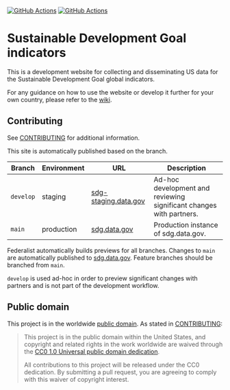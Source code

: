 [![GitHub Actions](https://github.com/GSA/sdg-indicators-usa/actions/workflows/build.yml/badge.svg)](https://github.com/GSA/sdg-indicators-usa/actions/workflows/build.yml)
[![GitHub Actions](https://github.com/GSA/sdg-indicators-usa/actions/workflows/qa.yml/badge.svg)](https://github.com/GSA/sdg-indicators-usa/actions/workflows/qa.yml)

# Sustainable Development Goal indicators

This is a development website for collecting and disseminating US data for the Sustainable Development Goal global indicators.

For any guidance on how to use the website or develop it further for your own country, please refer to the [wiki](https://github.com/ONSdigital/sdg-indicators/wiki).

## Contributing

See [CONTRIBUTING](CONTRIBUTING.md) for additional information.

This site is automatically published based on the branch.

| Branch    | Environment | URL                                                   | Description                                                         |
| --------- | ----------- | ----------------------------------------------------- | ------------------------------------------------------------------- |
| `develop` | staging     | [sdg-staging.data.gov](https://sdg-staging.data.gov/) | Ad-hoc development and reviewing significant changes with partners. |
| `main`    | production  | [sdg.data.gov](https://sdg.data.gov/)                 | Production instance of sdg.data.gov.                                |

Federalist automatically builds previews for all branches. Changes to `main` are
automatically published to [sdg.data.gov](https://sdg.data.gov/).
Feature branches should be branched from `main`.

`develop` is used ad-hoc in order to preview significant changes with partners
and is not part of the development workflow.

## Public domain

This project is in the worldwide [public domain](LICENSE.md). As stated in [CONTRIBUTING](CONTRIBUTING.md):

> This project is in the public domain within the United States, and copyright and related rights in the work worldwide are waived through the [CC0 1.0 Universal public domain dedication](https://creativecommons.org/publicdomain/zero/1.0/).
>
> All contributions to this project will be released under the CC0 dedication. By submitting a pull request, you are agreeing to comply with this waiver of copyright interest.
